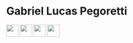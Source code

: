 # Gabriel Lucas Pegoretti

<div>
  <img width='32' src="https://cdn.jsdelivr.net/gh/devicons/devicon/icons/html5/html5-original.svg" /> 
  <img width='32' src="https://cdn.jsdelivr.net/gh/devicons/devicon/icons/css3/css3-original.svg" />
  <img width='32' src="https://cdn.jsdelivr.net/gh/devicons/devicon/icons/javascript/javascript-original.svg" />
  <img width='32' src="https://cdn.jsdelivr.net/gh/devicons/devicon/icons/react/react-original.svg" />
</div>



          
          
